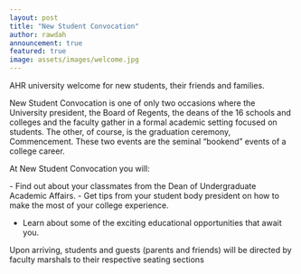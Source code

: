 ```yaml
---
layout: post
title: "New Student Convocation"
author: rawdah
announcement: true
featured: true
image: assets/images/welcome.jpg
---
```

<p> AHR university welcome for new students, their friends and families.</p>
<p>New Student Convocation is one of only two occasions where the University president, the Board of Regents, the deans of the 16 schools and colleges and the faculty gather in a formal academic setting focused on students. The other, of course, is the graduation ceremony, Commencement. These two events are the seminal “bookend” events of a college career.</p>
<p> At New Student Convocation you will:</p>
- Find out about your classmates from the Dean of Undergraduate Academic Affairs.
- Get tips from your student body president on how to make the most of your college experience.

- Learn about some of the exciting educational opportunities that await you.
<p>Upon arriving, students and guests (parents and friends) will be directed by faculty marshals to their respective seating sections</p>
